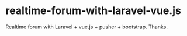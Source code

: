 # realtime-forum-with-laravel-vue.js
Realtime forum with Laravel + vue.js + pusher + bootstrap. Thanks.
